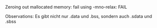 Zeroing out mallocated memory: fail
using -mno-relax: FAIL


Observations: Es gibt nicht nur .data und .bss, sondern auch .sdata und .sbss
